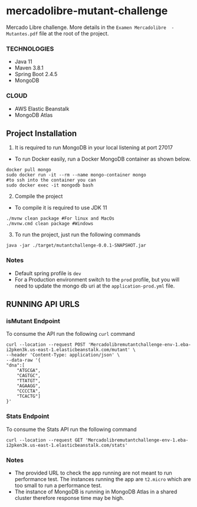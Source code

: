 # mercadolibre-mutant-challenge
Mercado Libre challenge. More details in the `Examen Mercadolibre  - Mutantes.pdf` file at the root of the project.

### TECHNOLOGIES

- Java 11
- Maven 3.8.1
- Spring Boot 2.4.5
- MongoDB
### CLOUD
- AWS Elastic Beanstalk
- MongoDB Atlas

## Project Installation

1. It is required to run MongoDB in your local listening at port 27017
- To run Docker easily, run a Docker MongoDB container as shown below.
```shell
docker pull mongo
sudo docker run -it --rm --name mongo-container mongo
#to ssh into the container you can 
sudo docker exec -it mongodb bash
```
2. Compile the project
- To compile it is required to use JDK 11 
```shell
./mvnw clean package #For linux and MacOs
./mvnw.cmd clean package #Windows
```
3. To run the project, just run the following commands
```shell
java -jar ./target/mutantchallenge-0.0.1-SNAPSHOT.jar
```
### Notes
- Default spring profile is `dev`
- For a Production environment switch to the `prod` profile, but you will need to update the mongo db uri at the 
  `application-prod.yml` file.
  
## RUNNING API URLS

### isMutant Endpoint 

To consume the API run the following `curl` command
```shell
curl --location --request POST 'Mercadolibremutantchallenge-env-1.eba-i2pken3k.us-east-1.elasticbeanstalk.com/mutant' \
--header 'Content-Type: application/json' \
--data-raw '{
"dna":[
    "ATGCGA",
    "CAGTGC",
    "TTATGT",
    "AGAAGG",
    "CCCCTA",
    "TCACTG"]
}'
```

### Stats Endpoint 

To consume the Stats API run the following command
```shell
curl --location --request GET 'Mercadolibremutantchallenge-env-1.eba-i2pken3k.us-east-1.elasticbeanstalk.com/stats'
```

### Notes
- The provided URL to check the app running are not meant to run performance test. The instances running the app are
  `t2.micro` which are too small to run a performance test.
- The instance of MongoDB is running in MongoDB Atlas in a shared cluster therefore response time may be high. 
